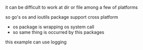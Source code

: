 it can be difficult to work at dir or file among a few of platforms

so go's os and ioutils package support cross platform
- os package is wrapping os system call
- so same thing is occurred by this packages

this example can use logging

